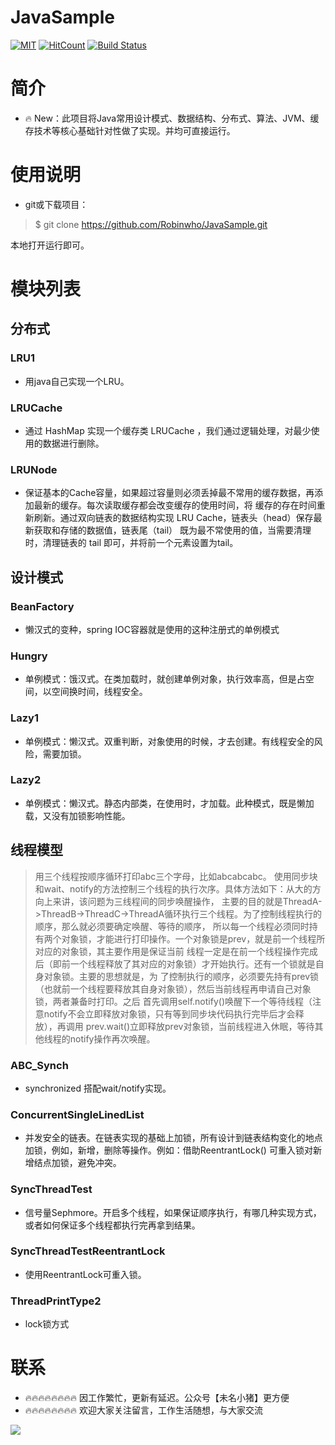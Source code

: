# JavaSample
[![MIT](https://img.shields.io/badge/license-MIT-5eba00.svg)](https://github.com/GokuMohandas/practicalAI/blob/master/LICENSE)
[![HitCount](http://hits.dwyl.com/Robinwho/JavaSample.svg)](http://hits.dwyl.com/Robinwho/JavaSample)
[![Build Status](https://travis-ci.org/Wechat-Group/WxJava.svg?branch=develop)](https://travis-ci.org/Wechat-Group/WxJava)

# 简介
- 🔥 New：此项目将Java常用设计模式、数据结构、分布式、算法、JVM、缓存技术等核心基础针对性做了实现。并均可直接运行。

# 使用说明

- git或下载项目：
>$ git clone https://github.com/Robinwho/JavaSample.git

本地打开运行即可。

# 模块列表
## 分布式
### LRU1
- 用java自己实现一个LRU。

### LRUCache
- 通过 HashMap 实现一个缓存类 LRUCache ，我们通过逻辑处理，对最少使用的数据进行删除。

### LRUNode
- 保证基本的Cache容量，如果超过容量则必须丢掉最不常用的缓存数据，再添加最新的缓存。每次读取缓存都会改变缓存的使用时间，将
缓存的存在时间重新刷新。通过双向链表的数据结构实现 LRU Cache，链表头（head）保存最新获取和存储的数据值，链表尾（tail）
既为最不常使用的值，当需要清理时，清理链表的 tail 即可，并将前一个元素设置为tail。

## 设计模式
### BeanFactory
- 懒汉式的变种，spring IOC容器就是使用的这种注册式的单例模式

### Hungry
- 单例模式：饿汉式。在类加载时，就创建单例对象，执行效率高，但是占空间，以空间换时间，线程安全。

### Lazy1
- 单例模式：懒汉式。双重判断，对象使用的时候，才去创建。有线程安全的风险，需要加锁。

### Lazy2
- 单例模式：懒汉式。静态内部类，在使用时，才加载。此种模式，既是懒加载，又没有加锁影响性能。

## 线程模型
>用三个线程按顺序循环打印abc三个字母，比如abcabcabc。
使用同步块和wait、notify的方法控制三个线程的执行次序。具体方法如下：从大的方向上来讲，该问题为三线程间的同步唤醒操作，
主要的目的就是ThreadA->ThreadB->ThreadC->ThreadA循环执行三个线程。为了控制线程执行的顺序，那么就必须要确定唤醒、等待的顺序，
所以每一个线程必须同时持有两个对象锁，才能进行打印操作。一个对象锁是prev，就是前一个线程所对应的对象锁，其主要作用是保证当前
线程一定是在前一个线程操作完成后（即前一个线程释放了其对应的对象锁）才开始执行。还有一个锁就是自身对象锁。主要的思想就是，为
了控制执行的顺序，必须要先持有prev锁（也就前一个线程要释放其自身对象锁），然后当前线程再申请自己对象锁，两者兼备时打印。之后
首先调用self.notify()唤醒下一个等待线程（注意notify不会立即释放对象锁，只有等到同步块代码执行完毕后才会释放），再调用
prev.wait()立即释放prev对象锁，当前线程进入休眠，等待其他线程的notify操作再次唤醒。

### ABC_Synch
- synchronized 搭配wait/notify实现。

### ConcurrentSingleLinedList
- 并发安全的链表。在链表实现的基础上加锁，所有设计到链表结构变化的地点加锁，例如，新增，删除等操作。例如：借助ReentrantLock()
可重入锁对新增结点加锁，避免冲突。

### SyncThreadTest
- 信号量Sephmore。开启多个线程，如果保证顺序执行，有哪几种实现方式，或者如何保证多个线程都执行完再拿到结果。

### SyncThreadTestReentrantLock
- 使用ReentrantLock可重入锁。

### ThreadPrintType2
- lock锁方式

# 联系
- 🔥🔥🔥🔥🔥🔥🔥🔥 因工作繁忙，更新有延迟。公众号【未名小猪】更方便 
- 🔥🔥🔥🔥🔥🔥🔥🔥 欢迎大家关注留言，工作生活随想，与大家交流 

![](https://github.com/Robinwho/Deep-Learning/blob/master/pkupig.jpg)
